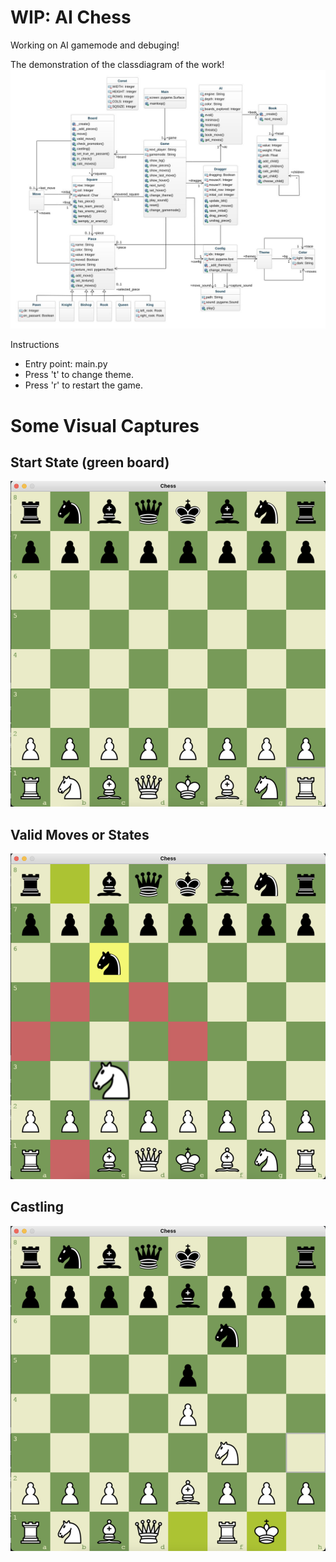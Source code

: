 # WIP: AI Chess
Working on AI gamemode and debuging!

The demonstration of the classdiagram of the work! 
![snapshot1](snapshots/classDiagram.jpeg)


Instructions
- Entry point: main.py
- Press 't' to change theme.
- Press 'r' to restart the game.

# Some Visual Captures

## Start State (green board)
![snapshot1](snapshots/snapshot1.png)

## Valid Moves or States
![snapshot5](snapshots/snapshot5.png)

## Castling 
![snapshot6](snapshots/snapshot6.png)
